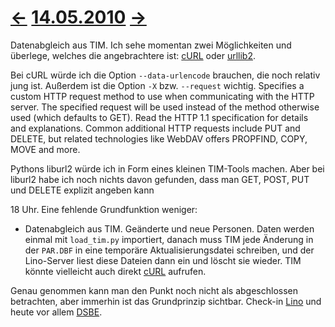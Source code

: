 # [←](20100513.md) [14.05.2010](20100514.md) [→](20100515.md) #

Datenabgleich aus TIM. Ich sehe momentan zwei Möglichkeiten und überlege, welches die angebrachtere ist: [cURL](http://curl.haxx.se/docs/httpscripting.html) oder [urllib2](http://docs.python.org/library/urllib2.html).

Bei cURL würde ich die Option `--data-urlencode` brauchen, die noch relativ jung ist.
Außerdem ist die Option `-X` bzw. `--request` wichtig. Specifies a custom HTTP request method to use when communicating with the HTTP server. The specified request will be used instead of the method otherwise used (which defaults to GET). Read the HTTP 1.1 specification for details and explanations. Common additional HTTP requests include PUT and DELETE, but related technologies like WebDAV offers PROPFIND, COPY, MOVE and more.

Pythons liburl2 würde ich in Form eines kleinen TIM-Tools machen.
Aber bei liburl2 habe ich noch nichts davon gefunden, dass man GET, POST, PUT und DELETE explizit angeben kann

18 Uhr. Eine fehlende Grundfunktion weniger:

  * Datenabgleich aus TIM. Geänderte und neue Personen. Daten werden einmal mit `load_tim.py` importiert, danach muss TIM jede Änderung in der `PAR.DBF` in eine temporäre Aktualisierungsdatei schreiben, und der Lino-Server liest diese Dateien dann ein und löscht sie wieder. TIM könnte vielleicht auch direkt [cURL](http://de.wikipedia.org/wiki/CURL) aufrufen.

Genau genommen kann man den Punkt noch nicht als abgeschlossen betrachten, aber immerhin ist das Grundprinzip sichtbar. Check-in [Lino](http://code.google.com/p/lino/source/detail?r=95c5c2437abd4801e164fc7973b589b249587faa) und heute vor allem [DSBE](http://code.google.com/p/lino-dsbe/source/detail?r=585db3bebf753a7c491906d89750c4f22b6de45a).